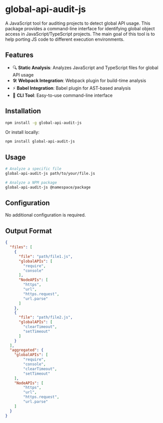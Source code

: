 # global-api-audit-js

A JavaScript tool for auditing projects to detect global API usage. This package provides a command-line interface for identifying global object access in JavaScript/TypeScript projects. The main goal of this tool is to help porting JS code to different execution environments.

## Features

- 🔍 **Static Analysis**: Analyzes JavaScript and TypeScript files for global API usage
- 🛠️ **Webpack Integration**: Webpack plugin for build-time analysis
- ⚡ **Babel Integration**: Babel plugin for AST-based analysis
- 🎯 **CLI Tool**: Easy-to-use command-line interface

## Installation

```bash
npm install -g global-api-audit-js
```

Or install locally:

```bash
npm install global-api-audit-js
```

## Usage

```bash
# Analyze a specific file
global-api-audit-js path/to/your/file.js

# Analyze a NPM package
global-api-audit-js @namespace/package
```

## Configuration

No additional configuration is required.

## Output Format

```json
{
  "files": [
    {
      "file": "path/file1.js",
      "globalAPIs": [
        "require",
        "console"
      ],
      "NodeAPIs": [
        "https",
        "url",
        "https.request",
        "url.parse"
      ]
    },
    {
      "file": "path/file2.js",
      "globalAPIs": [
        "clearTimeout",
        "setTimeout"
      ]
    }
  ],
  "aggregated": {
    "globalAPIs": [
        "require",
        "console",
        "clearTimeout",
        "setTimeout"
    ],
    "NodeAPIs": [
        "https",
        "url",
        "https.request",
        "url.parse"
    ]
  }
}
```
